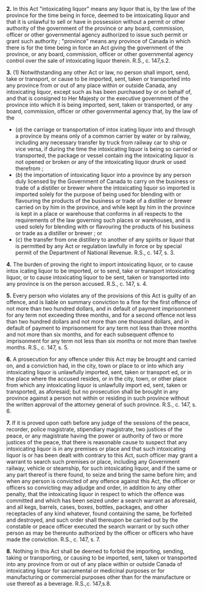 
**2.** In this Act
"intoxicating liquor" means any liquor that
is, by the law of the province for the time
being in force, deemed to be intoxicating
liquor and that it is unlawful to sell or have
in possession without a permit or other
authority of the government of the province
or any board, commission, officer or other
governmental agency authorized to issue
such permit or grant such authority ;
"province" means any province of Canada in
which there is for the time being in force
an Act giving the government of the
province, or any board, commission, officer
or other governmental agency control over
the sale of intoxicating liquor therein. R.S.,
c. 147,s.2.

**3.** (1) Notwithstanding any other Act or
law, no person shall import, send, take or
transport, or cause to be imported, sent, taken
or transported into any province from or out
of any place within or outside Canada, any
intoxicating liquor, except such as has been
purchased by or on behalf of, and that is
consigned to Her Majesty or the executive
government of the province into which it is
being imported, sent, taken or transported, or
any board, commission, officer or other
governmental agency that, by the law of the
  * (_a_) the carriage or transportation of intox
icating liquor into and through a province
by means only of a common carrier by
water or by railway, including any necessary
transfer by truck from railway car to ship
or vice versa, if during the time the
intoxicating liquor is being so carried or
transported, the package or vessel contain
ing the intoxicating liquor is not opened or
broken or any of the intoxicating liquor
drunk or used therefrom ;
  * (_b_) the importation of intoxicating liquor
into a province by any person duly licensed
by the Government of Canada to carry on
the business or trade of a distiller or brewer
where the intoxicating liquor so imported
is imported solely for the purpose of being
used for blending with or flavouring the
products of the business or trade of a
distiller or brewer carried on by him in the
province, and while kept by him in the
province is kept in a place or warehouse
that conforms in all respects to the
requirements of the law governing such
places or warehouses, and is used solely for
blending with or flavouring the products of
his business or trade as a distiller or brewer ;
or
  * (_c_) the transfer from one distillery to
another of any spirits or liquor that is
permitted by any Act or regulation lawfully
in force or by special permit of the
Department of National Revenue. R.S.,
c. 147, s. 3.

**4.** The burden of proving the right to
import intoxicating liquor, or to cause intox
icating liquor to be imported, or to send, take
or transport intoxicating liquor, or to cause
intoxicating liquor to be sent, taken or
transported into any province is on the person
accused. R.S., c. 147, s. 4.

**5.** Every person who violates any of the
provisions of this Act is guilty of an offence,
and is liable on summary conviction to a fine
for the first offence of not more than two
hundred dollars, and in default of payment
imprisonment for any term not exceeding
three months, and for a second offence not
less than two hundred dollars and not more
than one thousand dollars, and in default of
payment to imprisonment for any term not
less than three months and not more than six
months, and for each subsequent offence to
imprisonment for any term not less than six
months or not more than twelve months. R.S.,
c. 147, s. 5.

**6.** A prosecution for any offence under this
Act may be brought and carried on, and a
conviction had, in the city, town or place to
or into which any intoxicating liquor is
unlawfully imported, sent, taken or transport
ed, or in the place where the accused resides,
or in the city, town, or other place from which
any intoxicating liquor is unlawfully import
ed, sent, taken or transported, as aforesaid;
but no prosecution shall be brought in any
province against a person not within or
residing in such province without the written
approval of the attorney general of such
province. R.S., c. 147, s. 6.

**7.** If it is proved upon oath before any
judge of the sessions of the peace, recorder,
police magistrate, stipendiary magistrate, two
justices of the peace, or any magistrate having
the power or authority of two or more justices
of the peace, that there is reasonable cause to
suspect that any intoxicating liquor is in any
premises or place and that such intoxicating
liquor is or has been dealt with contrary to
this Act, such officer may grant a warrant to
search such premises or place, including any
Government railway, vehicle or steamship,
for such intoxicating liquor, and if the same
or any part thereof is there found, to seize
and bring the same before him; and when
any person is convicted of any offence against
this Act, the officer or officers so convicting
may adjudge and order, in addition to any
other penalty, that the intoxicating liquor in
respect to which the offence was committed
and which has been seized under a search
warrant as aforesaid, and all kegs, barrels,
cases, boxes, bottles, packages, and other
receptacles of any kind whatever, found
containing the same, be forfeited and
destroyed, and such order shall thereupon be
carried out by the constable or peace officer
executed the search warrant or by such
other person as may be thereunto authorized
by the officer or officers who have made the
conviction. R.S., c. 147, s. 7.

**8.** Nothing in this Act shall be deemed to
forbid the importing, sending, taking or
transporting, or causing to be imported, sent,
taken or transported into any province from
or out of any place within or outside Canada
of intoxicating liquor for sacramental or
medicinal purposes or for manufacturing or
commercial purposes other than for the
manufacture or use thereof as a beverage.
R.S.,c. 147,s.8.
